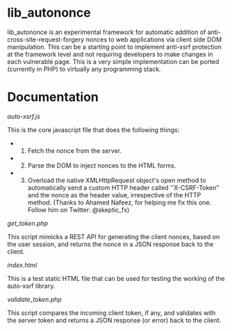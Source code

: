 lib_autononce 
==============

lib_autononce is an experimental framework for automatic addition of anti-cross-site-request-forgery nonces to web applications via client side DOM manipulation. This can be a starting point to implement anti-xsrf protection at the framework level and not requiring developers to make changes in each vulnerable page. This is a very simple implementation can be ported (currently in PHP) to virtually any programming stack.

Documentation
=============

*auto-xsrf.js*

This is the core javascript file that does the following things:
* 1. Fetch the nonce from the server.
* 2. Parse the DOM to inject nonces to the HTML forms.
* 3. Overload the native XMLHttpRequest object's open method to automatically send a custom HTTP header called ''X-CSRF-Token" and the nonce as the header value, irrespective of the HTTP method. 
(Thanks to Ahamed Nafeez, for helping me fix this one. Follow him on Twitter: @skeptic_fx)

*get_token.php*

This script mimicks a REST API for generating the client nonces, based on the user session, and returns the nonce in a JSON response back to the client.

*index.html*

This is a test static HTML file that can be used for testing the working of the auto-xsrf library.

*validate_token.php*

This script compares the incoming client token, if any, and validates with the server token and returns a JSON response (or error) back to the client.

